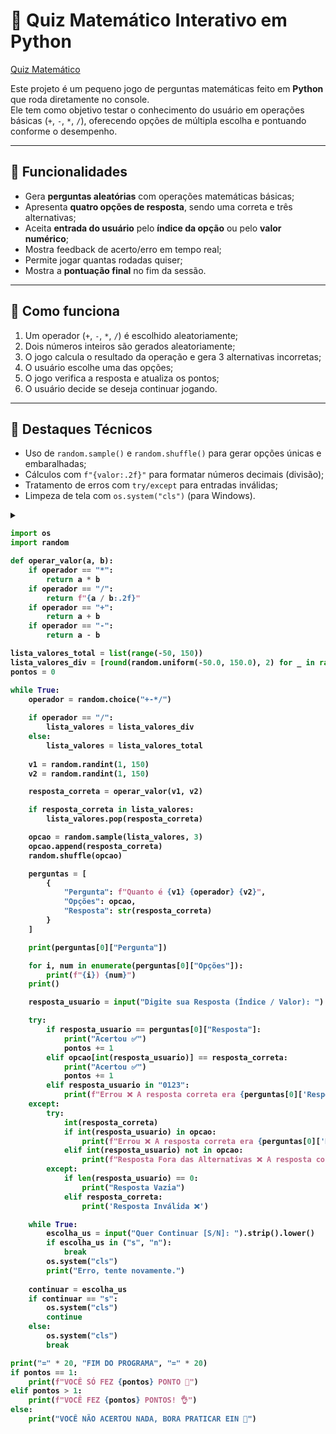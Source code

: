 # 🧠 Quiz Matemático Interativo em Python

<a href="C:\Users\jhona\Desktop\git_hub\projetos_python\perguntas_ex.py">Quiz Matemático</a>

Este projeto é um pequeno jogo de perguntas matemáticas feito em **Python** que roda diretamente no console.  
Ele tem como objetivo testar o conhecimento do usuário em operações básicas (`+`, `-`, `*`, `/`), oferecendo opções de múltipla escolha e pontuando conforme o desempenho.

---

## 🚀 Funcionalidades

- Gera **perguntas aleatórias** com operações matemáticas básicas;
- Apresenta **quatro opções de resposta**, sendo uma correta e três alternativas;
- Aceita **entrada do usuário** pelo **índice da opção** ou pelo **valor numérico**;
- Mostra feedback de acerto/erro em tempo real;
- Permite jogar quantas rodadas quiser;
- Mostra a **pontuação final** no fim da sessão.

---

## 🧩 Como funciona

1. Um operador (`+`, `-`, `*`, `/`) é escolhido aleatoriamente;
2. Dois números inteiros são gerados aleatoriamente;
3. O jogo calcula o resultado da operação e gera 3 alternativas incorretas;
4. O usuário escolhe uma das opções;
5. O jogo verifica a resposta e atualiza os pontos;
6. O usuário decide se deseja continuar jogando.

---

## 📌 Destaques Técnicos

- Uso de `random.sample()` e `random.shuffle()` para gerar opções únicas e embaralhadas;
- Cálculos com `f"{valor:.2f}"` para formatar números decimais (divisão);
- Tratamento de erros com `try/except` para entradas inválidas;
- Limpeza de tela com `os.system("cls")` (para Windows).


<details>
<summary><strong>

```python
import os 
import random

def operar_valor(a, b):
    if operador == "*":
        return a * b
    if operador == "/":
        return f"{a / b:.2f}"
    if operador == "+":
        return a + b
    if operador == "-":
        return a - b

lista_valores_total = list(range(-50, 150))
lista_valores_div = [round(random.uniform(-50.0, 150.0), 2) for _ in range(3)]
pontos = 0

while True:
    operador = random.choice("+-*/")
    
    if operador == "/":
        lista_valores = lista_valores_div
    else:
        lista_valores = lista_valores_total
    
    v1 = random.randint(1, 150)
    v2 = random.randint(1, 150)

    resposta_correta = operar_valor(v1, v2)

    if resposta_correta in lista_valores:
        lista_valores.pop(resposta_correta)

    opcao = random.sample(lista_valores, 3)
    opcao.append(resposta_correta)
    random.shuffle(opcao)

    perguntas = [
        {
            "Pergunta": f"Quanto é {v1} {operador} {v2}",
            "Opções": opcao,
            "Resposta": str(resposta_correta)
        }
    ]

    print(perguntas[0]["Pergunta"])

    for i, num in enumerate(perguntas[0]["Opções"]):
        print(f"{i}) {num}")
    print()

    resposta_usuario = input("Digite sua Resposta (Índice / Valor): ")

    try:
        if resposta_usuario == perguntas[0]["Resposta"]:
            print("Acertou ✅")
            pontos += 1
        elif opcao[int(resposta_usuario)] == resposta_correta:
            print("Acertou ✅")
            pontos += 1
        elif resposta_usuario in "0123":
            print(f"Errou ❌ A resposta correta era {perguntas[0]['Resposta']}")
    except:
        try:
            int(resposta_correta)
            if int(resposta_usuario) in opcao:
                print(f"Errou ❌ A resposta correta era {perguntas[0]['Resposta']}")
            elif int(resposta_usuario) not in opcao:
                print(f"Resposta Fora das Alternativas ❌ A resposta correta era {perguntas[0]['Resposta']}")
        except:
            if len(resposta_usuario) == 0:
                print("Resposta Vazia")
            elif resposta_correta:
                print('Resposta Inválida ❌')

    while True:
        escolha_us = input("Quer Continuar [S/N]: ").strip().lower()
        if escolha_us in ("s", "n"):
            break
        os.system("cls")
        print("Erro, tente novamente.")
    
    continuar = escolha_us
    if continuar == "s":
        os.system("cls")
        continue
    else:
        os.system("cls")
        break

print("=" * 20, "FIM DO PROGRAMA", "=" * 20)
if pontos == 1:
    print(f"VOCÊ SÓ FEZ {pontos} PONTO 🤨")
elif pontos > 1:
    print(f"VOCÊ FEZ {pontos} PONTOS! 👌")
else:
    print("VOCÊ NÃO ACERTOU NADA, BORA PRATICAR EIN 😬")
